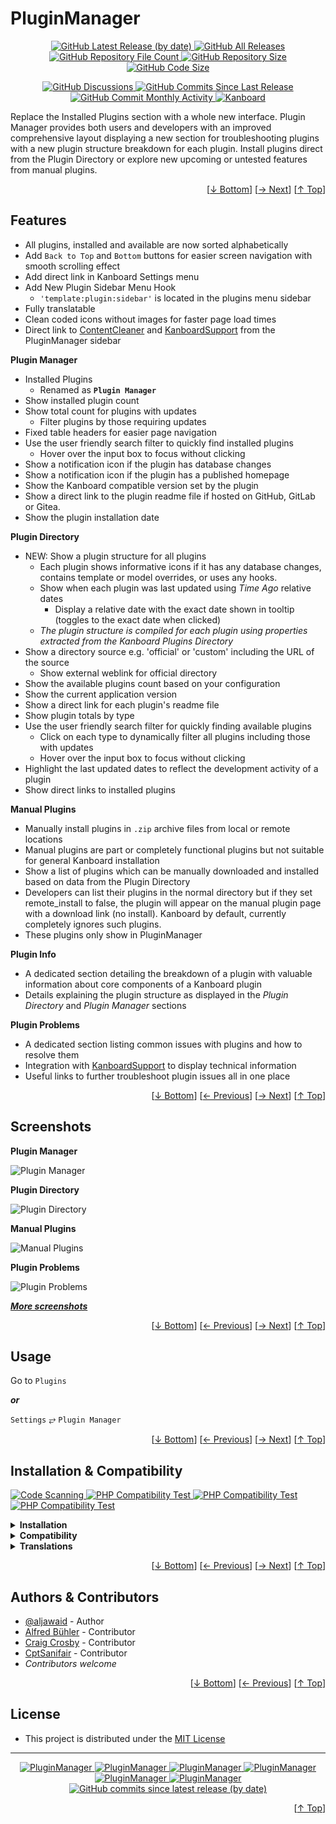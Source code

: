 <h1 name="user-content-readme-top">PluginManager</h1>
<p align="center">
    <a href="https://github.com/aljawaid/PluginManager/releases">
        <img src="https://img.shields.io/github/v/release/aljawaid/PluginManager?style=for-the-badge&color=brightgreen" alt="GitHub Latest Release (by date)" title="GitHub Latest Release (by date)">
    </a>
    <a href="https://github.com/aljawaid/PluginManager/releases">
        <img src="https://img.shields.io/github/downloads/aljawaid/PluginManager/total?style=for-the-badge&color=orange" alt="GitHub All Releases" title="GitHub All Downloads">
    </a>
    <a href="https://github.com/aljawaid/PluginManager/releases">
        <img src="https://img.shields.io/github/directory-file-count/aljawaid/PluginManager?style=for-the-badge&color=orange" alt="GitHub Repository File Count" title="GitHub Repository File Count">
    </a>
    <a href="https://github.com/aljawaid/PluginManager/releases">
        <img src="https://img.shields.io/github/repo-size/aljawaid/PluginManager?style=for-the-badge&color=orange" alt="GitHub Repository Size" title="GitHub Repository Size">
    </a>
    <a href="https://github.com/aljawaid/PluginManager/releases">
        <img src="https://img.shields.io/github/languages/code-size/aljawaid/PluginManager?style=for-the-badge&color=orange" alt="GitHub Code Size" title="GitHub Code Size">
    </a>
</p>
<p align="center">
    <a href="https://github.com/aljawaid/PluginManager/discussions">
        <img src="https://img.shields.io/github/discussions/aljawaid/PluginManager?style=for-the-badge&color=blue" alt="GitHub Discussions" title="Read Discussions">
    </a>
    <a href="https://github.com/aljawaid/PluginManager/compare">
        <img src="https://img.shields.io/github/commits-since/aljawaid/PluginManager/latest?include_prereleases&style=for-the-badge&color=blue" alt="GitHub Commits Since Last Release" title="GitHub Commits Since Last Release">
    </a>
    <a href="https://github.com/aljawaid/PluginManager/compare">
        <img src="https://img.shields.io/github/commit-activity/m/aljawaid/PluginManager?style=for-the-badge&color=blue" alt="GitHub Commit Monthly Activity" title="GitHub Commit Monthly Activity">
    </a>
    <a href="https://github.com/kanboard/kanboard" title="Kanboard - Kanban Project Management Software">
        <img src="https://img.shields.io/badge/Plugin%20for-kanboard-D40000?style=for-the-badge&labelColor=000000" alt="Kanboard">
    </a>
</p>

Replace the Installed Plugins section with a whole new interface. Plugin Manager provides both users and developers with an improved comprehensive layout displaying a new section for troubleshooting plugins with a new plugin structure breakdown for each plugin. Install plugins direct from the Plugin Directory or explore new upcoming or untested features from manual plugins.

<p align="right">[<a href="#user-content-readme-bottom">&#8595; Bottom</a>] [<a href="#screenshots">&#8594; Next</a>] [<a href="#user-content-readme-top">&#8593; Top</a>]</p>

## Features

- All plugins, installed and available are now sorted alphabetically
- Add `Back to Top` and `Bottom` buttons for easier screen navigation with smooth scrolling effect
- Add direct link in Kanboard Settings menu
- Add New Plugin Sidebar Menu Hook
  - `'template:plugin:sidebar'` is located in the plugins menu sidebar
- Fully translatable
- Clean coded icons without images for faster page load times
- Direct link to [ContentCleaner](https://github.com/aljawaid/ContentCleaner) and [KanboardSupport](https://github.com/aljawaid/KanboardSupport) from the PluginManager sidebar


**Plugin Manager**
- Installed Plugins
  - Renamed as **`Plugin Manager`**
- Show installed plugin count
- Show total count for plugins with updates
  - Filter plugins by those requiring updates
- Fixed table headers for easier page navigation
- Use the user friendly search filter to quickly find installed plugins
  - Hover over the input box to focus without clicking
- Show a notification icon if the plugin has database changes
- Show a notification icon if the plugin has a published homepage
- Show the Kanboard compatible version set by the plugin
- Show a direct link to the plugin readme file if hosted on GitHub, GitLab or Gitea.
- Show the plugin installation date

**Plugin Directory**
- NEW: Show a plugin structure for all plugins
  - Each plugin shows informative icons if it has any database changes, contains template or model overrides, or uses any hooks.
  - Show when each plugin was last updated using _Time Ago_ relative dates
    - Display a relative date with the exact date shown in tooltip (toggles to the exact date when clicked)
  - _The plugin structure is compiled for each plugin using properties extracted from the Kanboard Plugins Directory_
- Show a directory source e.g. 'official' or 'custom' including the URL of the source
  - Show external weblink for official directory
- Show the available plugins count based on your configuration
- Show the current application version
- Show a direct link for each plugin's readme file
- Show plugin totals by type
- Use the user friendly search filter for quickly finding available plugins
  - Click on each type to dynamically filter all plugins including those with updates
  - Hover over the input box to focus without clicking
- Highlight the last updated dates to reflect the development activity of a plugin
- Show direct links to installed plugins

**Manual Plugins**
- Manually install plugins in `.zip` archive files from local or remote locations
- Manual plugins are part or completely functional plugins but not suitable for general Kanboard installation
- Show a list of plugins which can be manually downloaded and installed based on data from the Plugin Directory
- Developers can list their plugins in the normal directory but if they set remote_install to false, the plugin will appear on the manual plugin page with a download link (no install). Kanboard by default, currently completely ignores such plugins.
- These plugins only show in PluginManager

**Plugin Info**
- A dedicated section detailing the breakdown of a plugin with valuable information about core components of a Kanboard plugin
- Details explaining the plugin structure as displayed in the _Plugin Directory_ and _Plugin Manager_ sections

**Plugin Problems**
- A dedicated section listing common issues with plugins and how to resolve them
- Integration with [KanboardSupport](https://github.com/aljawaid/KanboardSupport) to display technical information
- Useful links to further troubleshoot plugin issues all in one place

<p align="right">[<a href="#user-content-readme-bottom">&#8595; Bottom</a>] [<a href="#features">&#8592; Previous</a>] [<a href="#usage">&#8594; Next</a>] [<a href="#user-content-readme-top">&#8593; Top</a>]</p>

## Screenshots

**Plugin Manager**

![Plugin Manager](../master/Screenshots/screenshot-plugin-manager-main.png "View more screenshots of this plugin using the link below")

**Plugin Directory**

![Plugin Directory](../master/Screenshots/screenshot-plugin-directory-main.png "View more screenshots of this plugin using the link below")

**Manual Plugins**

![Manual Plugins](../master/Screenshots/screenshot-manual-plugins.png "View more screenshots of this plugin using the link below")

**Plugin Problems**

![Plugin Problems](../master/Screenshots/screenshot-plugin-problems.png "View more screenshots of this plugin using the link below")


**_[More screenshots](../master/screenshots.md)_**

<p align="right">[<a href="#user-content-readme-bottom">&#8595; Bottom</a>] [<a href="#features">&#8592; Previous</a>] [<a href="#installation--compatibility">&#8594; Next</a>] [<a href="#user-content-readme-top">&#8593; Top</a>]</p>

## Usage

Go to `Plugins`

**_or_**

`Settings` &#10562; `Plugin Manager`

<p align="right">[<a href="#user-content-readme-bottom">&#8595; Bottom</a>] [<a href="#screenshots">&#8592; Previous</a>] [<a href="#authors--contributors">&#8594; Next</a>] [<a href="#user-content-readme-top">&#8593; Top</a>]</p>

## Installation & Compatibility

<p align="left">
    <a href="https://github.com/aljawaid/PluginManager/actions/workflows/linter.yml">
        <img src="https://github.com/aljawaid/PluginManager/actions/workflows/linter.yml/badge.svg?branch=master&event=push" alt="Code Scanning" title="View Test">
    </a>
    <a href="https://github.com/aljawaid/PluginManager/actions/workflows/php-compatibility-7.4.yaml">
        <img src="https://github.com/aljawaid/PluginManager/actions/workflows/php-compatibility-7.4.yaml/badge.svg?branch=master&event=push" alt="PHP Compatibility Test" title="View Test">
    </a>
    <a href="https://github.com/aljawaid/PluginManager/actions/workflows/php-compatibility-8.0.yaml">
        <img src="https://github.com/aljawaid/PluginManager/actions/workflows/php-compatibility-8.0.yaml/badge.svg?branch=master&event=push" alt="PHP Compatibility Test" title="View Test">
    </a>
    <a href="https://github.com/aljawaid/PluginManager/actions/workflows/php-compatibility-8.2.yaml">
        <img src="https://github.com/aljawaid/PluginManager/actions/workflows/php-compatibility-8.2.yaml/badge.svg?branch=master&event=push" alt="PHP Compatibility Test" title="View Test">
    </a>
</p>

<details>
    <summary><strong>Installation</strong></summary>

- Install via the **[Kanboard](https://github.com/kanboard/kanboard "Kanboard - Kanban Project Management Software") Plugin Directory** or see [INSTALL.md](../master/INSTALL.md)
- Read the full [**Changelog**](../master/changelog.md "See changes") to see the latest updates

</details>
<details>
    <summary><strong>Compatibility</strong></summary>

- Requires [Kanboard](https://github.com/kanboard/kanboard "Kanboard - Kanban Project Management Software") ≥`1.2.20`
- **Other Plugins & Action Plugins**
  - _No known issues_
  - Compatible with [KanboardSupport](https://github.com/aljawaid/KanboardSupport), [Glancer](https://github.com/aljawaid/Glancer), [ContentCleaner](https://github.com/aljawaid/ContentCleaner), [KanboardCSS](https://github.com/aljawaid/KanboardCSS)
  - Other plugins can use the `'template:plugin:sidebar'` hook after installing PluginManager
- **Core Files & Templates**
  - `03` Template override
  - _No database changes_

</details>
<details>
    <summary><strong>Translations</strong></summary>

- English (UK)
- _Starter template available_

</details>

<p align="right">[<a href="#user-content-readme-bottom">&#8595; Bottom</a>] [<a href="#usage">&#8592; Previous</a>] [<a href="#license">&#8594; Next</a>] [<a href="#user-content-readme-top">&#8593; Top</a>]</p>

## Authors & Contributors

- [@aljawaid](https://github.com/aljawaid) - Author
- [Alfred Bühler](https://github.com/alfredbuehler) - Contributor
- [Craig Crosby](https://github.com/creecros) - Contributor
- [CptSanifair](https://github.com/cptsanifair) - Contributor
- _Contributors welcome_

<p align="right">[<a href="#user-content-readme-bottom">&#8595; Bottom</a>] [<a href="#installation--compatibility">&#8592; Previous</a>] [<a href="#user-content-readme-top">&#8593; Top</a>]</p>

## License

- This project is distributed under the [MIT License](../master/LICENSE "Read The MIT license")

---

<p align="center">
    <a href="https://github.com/aljawaid/PluginManager/stargazers" title="View Stargazers">
        <img src="https://img.shields.io/github/stars/aljawaid/PluginManager?logo=github&style=flat-square" alt="PluginManager">
    </a>
    <a href="https://github.com/aljawaid/PluginManager/forks" title="See Forks">
        <img src="https://img.shields.io/github/forks/aljawaid/PluginManager?logo=github&style=flat-square" alt="PluginManager">
    </a>
    <a href="https://github.com/aljawaid/PluginManager/blob/master/LICENSE" title="Read License">
        <img src="https://img.shields.io/github/license/aljawaid/PluginManager?style=flat-square" alt="PluginManager">
    </a>
    <a href="https://github.com/aljawaid/PluginManager/issues" title="Open Issues">
        <img src="https://img.shields.io/github/issues-raw/aljawaid/PluginManager?style=flat-square" alt="PluginManager">
    </a>
    <a href="https://github.com/aljawaid/PluginManager/issues?q=is%3Aissue+is%3Aclosed" title="Closed Issues">
        <img src="https://img.shields.io/github/issues-closed/aljawaid/PluginManager?style=flat-square" alt="PluginManager">
    </a>
    <a href="https://github.com/aljawaid/PluginManager/discussions" title="Read Discussions">
        <img src="https://img.shields.io/github/discussions/aljawaid/PluginManager?style=flat-square" alt="PluginManager">
    </a>
    <a href="https://github.com/aljawaid/PluginManager/compare/" title="Latest Commits">
        <img alt="GitHub commits since latest release (by date)" src="https://img.shields.io/github/commits-since/aljawaid/PluginManager/latest?style=flat-square">
    </a>
</p>
<p align="right">[<a href="#user-content-readme-top">&#8593; Top</a>]</p>
<a name="user-content-readme-bottom"></a>
